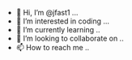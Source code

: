 - 👋 Hi, I’m @jfast1 ...
- 👀 I’m interested in coding ...
- 🌱 I’m currently learning ..
- 💞️ I’m looking to collaborate on ..
- 📫 How to reach me ..

<!---
jfast1/jfast1 is a ✨ special ✨ repository because its `README.md` (this file) appears on your GitHub profile.
You can click the Preview link to take a look at your changes.
--->
